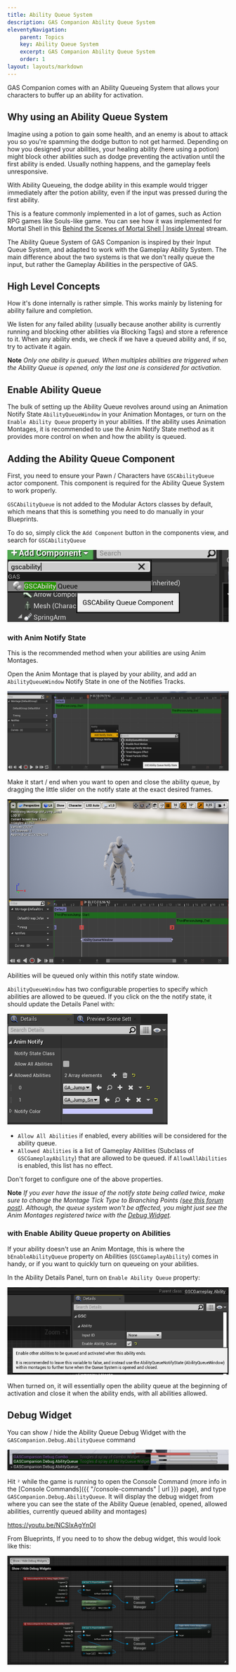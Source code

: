 ```yaml
---
title: Ability Queue System
description: GAS Companion Ability Queue System
eleventyNavigation:
    parent: Topics
    key: Ability Queue System
    excerpt: GAS Companion Ability Queue System
    order: 1
layout: layouts/markdown
---
```


GAS Companion comes with an Ability Queueing System that allows your characters to buffer up an ability for activation.

## Why using an Ability Queue System

Imagine using a potion to gain some health, and an enemy is about to attack you so you're spamming the dodge button to not get harmed. Depending on how you designed your abilities, your healing ability (here using a potion) might block other abilities such as dodge preventing the activation until the first ability is ended. Usually nothing happens, and the gameplay feels unresponsive.

With Ability Queueing, the dodge ability in this example would trigger immediately after the potion ability, even if the input was pressed during the first ability.

This is a feature commonly implemented in a lot of games, such as Action RPG games like Souls-like game. You can see how it was implemented for Mortal Shell in this [Behind the Scenes of Mortal Shell | Inside Unreal](https://www.youtube.com/watch?v=8yLq7jlVCAY&t=6090s&ab_channel=UnrealEngine) stream.

The Ability Queue System of GAS Companion is inspired by their Input Queue System, and adapted to work with the Gameplay Ability System. The main difference about the two systems is that we don't really queue the input, but rather the Gameplay Abilities in the perspective of GAS.

## High Level Concepts

How it's done internally is rather simple. This works mainly by listening for ability failure and completion.

We listen for any failed ability (usually because another ability is currently running and blocking other abilities via Blocking Tags) and store a reference to it. When any ability ends, we check if we have a queued ability and, if so, try to activate it again.

**Note** *Only one ability is queued. When multiples abilities are triggered when the Ability Queue is opened, only the last one is considered for activation.*

## Enable Ability Queue

The bulk of setting up the Ability Queue revolves around using an Animation Notify State `AbilityQueueWindow` in your Animation Montages, or turn on the `Enable Ability Queue` property in your abilities. If the ability uses Animation Montages, it is recommended to use the Anim Notify State method as it provides more control on when and how the ability is queued.

## Adding the Ability Queue Component

First, you need to ensure your Pawn / Characters have `GSCAbilityQueue` actor component. This component is required for the Ability Queue System to work properly.

`GSCAbilityQueue` is not added to the Modular Actors classes by default, which means that this is something you need to do manually in your Blueprints. 

To do so, simply click the `Add Component` button in the components view, and search for `GSCAbilityQueue`

![](add_components_v3.png)

### with Anim Notify State

This is the recommended method when your abilities are using Anim Montages.

Open the Anim Montage that is played by your ability, and add an `AbilityQueueWindow` Notify State in one of the Notifies Tracks.

![](add-ability-queue-window.png)

Make it start / end when you want to open and close the ability queue, by dragging the little slider on the notify state at the exact desired frames.

![](anim-montage-with-ability-queue-window.png)

Abilities will be queued only within this notify state window.

`AbilityQueueWindow` has two configurable properties to specify which abilities are allowed to be queued. If you click on the the notify state, it should update the Details Panel with:

![](details-panel.png)

- `Allow All Abilities` if enabled, every abilities will be considered for the ability queue.
- `Allowed Abilities` is a list of Gameplay Abilities (Subclass of `GSCGameplayAbility`) that are allowed to be queued. if `AllowAllAbilities` is enabled, this list has no effect.

Don't forget to configure one of the above properties.

**Note** *If you ever have the issue of the notify state being called twice, make sure to change the Montage Tick Type to Branching Points ([see this forum post](https://forums.unrealengine.com/t/queued-anim-notify-state-triggers-twice-bug-or-am-i-misunderstanding-it/142233)). Although, the queue system won't be affected, you might just see the Anim Montages registered twice with the [Debug Widget](#debug-widget).*

### with Enable Ability Queue property on Abilities

If your ability doesn't use an Anim Montage, this is where the `bEnableAbilityQueue` property on Abilities (`GSCGameplayAbility`) comes in handy, or if you want to quickly turn on queueing on your abilities.

In the Ability Details Panel, turn on `Enable Ability Queue` property:

![](enable-ability-queue-prop.png)

When turned on, it will essentially open the ability queue at the beginning of activation and close it when the ability ends, with all abilities allowed.

## Debug Widget

You can show / hide the Ability Queue Debug Widget with the `GASCompanion.Debug.AbilityQueue` command

![](debug_command.png)

Hit `²` while the game is running to open the Console Command (more info in the [Console Commands]({{ "/console-commands" | url }}) page), and type `GASCompanion.Debug.AbilityQueue`. It will display the debug widget from where you can see the state of the Ability Queue (enabled, opened, allowed abilities, currently queued ability and montages)

https://youtu.be/NCSlxAgYnOI


From Blueprints, If you need to to show the debug widget, this would look like this:

![](show-debug-widget-from-bp.png)
